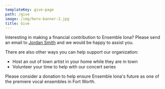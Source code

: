 ```yaml
---
templateKey: give-page
path: /give
image: /img/hero-banner-2.jpg
title: Give
---
```

Interesting in making a financial contribution to Ensemble Iona? Please send an email to [Jordan Smith](mailto:jordansmith0588@gmail.com) and we would be happy to assist you. 

There are also other ways you can help support our organization:

* Host an out of town artist in your home while they are in town
* Volunteer your time to help with our concert series

Please consider a donation to help ensure Ensemble Iona's future as one of the premiere vocal ensembles in Fort Worth.
